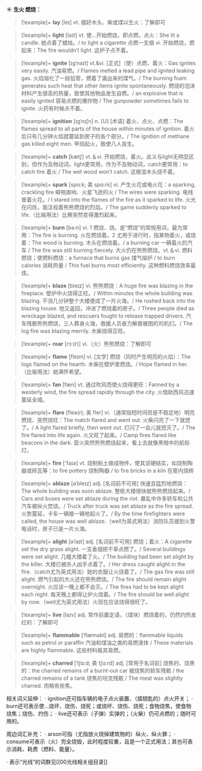☀ <span class="category">**生火 燃烧：**</span>
>[!example]+ <span class="vocabulary">**lay**</span> [leɪ] 
> <span class="definition">vt. 摆好木头、柴或煤以生火：</span>了解即可

>[!example]+ <span class="vocabulary">**light**</span> [laɪt] 
> <span class="definition">vt. 使…开始燃烧，即点燃，点火：</span>She lit a candle. 她点着了蜡烛。/ to light a cigarette 点燃一支烟 <span class="definition">vi. 开始燃烧，燃起来：</span>The fire wouldn’t light. 这炉子点不着。
           
>[!example]+ <span class="vocabulary">**ignite**</span> [ɪgˈnaɪt]
> <span class="definition">vt.&vi. [正式]（使）点燃、着火：</span>Gas ignites very easily. 汽油易燃。/ Flames melted a lead pipe and ignited leaking gas. 火焰熔化了一段铅管，燃着了漏出来的煤气。/ The burning foam generates such heat that other items ignite spontaneously. 燃烧的泡沫材料产生很高的热量，致使其他物品发生自燃。/ an explosive that is easily ignited 容易点燃的爆炸物 / The gunpowder sometimes fails to ignite. 火药有时候点不着。
           
>[!example]+ <span class="vocabulary">**ignition**</span> [ɪgˈnɪʃn]
> <span class="definition">n. [U] [术语] 着火、点火、点燃：</span>The flames spread to all parts of the house within minutes of ignition. 着火后只有几分钟火焰就蔓延到房子的各个部分。/ The ignition of methane gas killed eight men. 甲烷起火，致使八人丧生。
 
>[!example]+ <span class="vocabulary">**catch**</span> [kætʃ] 
> <span class="definition">vt.＆vi. 开始燃烧，着火。此义与light无明显区别，但作为及物动词，light更常用，作为不及物动词，catch更常用：</span>to catch fire 着火 / The wet wood won’t catch. 这根湿木头烧不着。
           
>[!example]+ <span class="vocabulary">**spark**</span> [spɑ:k; 美 spɑ:rk]
> <span class="definition">vi. 产生火花或电火花：</span>a sparking, crackling fire 噼啪直响、火星飞迸的火 / The wires were sparking. 电线冒着火花。/ I stared into the flames of the fire as it sparked to life. 火光在闪烁，我注视着熊熊燃烧的烈焰。/ The game suddenly sparked to life.（比喻用法）比赛突然变得激烈起来。

>[!example]+ <span class="vocabulary">**burn**</span> [bə:n] 
> <span class="definition">vi. 1 燃烧、烧。是“燃烧”的常规用词，最为常用：</span>The fire is burning. 火在燃烧着。<span class="definition">2 尤用于进行时，指某物着火，或烧着：</span>The wood is burning. 木头在燃烧着。/ a burning car 一辆着火的汽车 / The fire was still burning fiercely. 大火仍在熊熊燃烧。<span class="definition">vt.＆vi. 燃料燃烧；使燃料燃烧：</span>a furnace that burns gas 煤气熔炉 / to burn calories 消耗热量 / This fuel burns most efficiently. 这种燃料燃烧效率最佳。
                      
>[!example]+ <span class="vocabulary">**blaze**</span> [bleɪz]
> <span class="definition">vi. 熊熊燃烧：</span>A huge fire was blazing in the fireplace. 壁炉中火烧得正旺。/ Within minutes the whole building was blazing. 不消几分钟整个大楼便成了一片火海。/ He rushed back into the blazing house. 他又返回，冲进了燃烧着的房子。/ Three people died as wreckage blazed, and rescuers fought to release trapped drivers. 汽车残骸熊熊燃烧，三人葬身火海，救援人员奋力解救被困的司机们。/ The log fire was blazing merrily. 木柴烧得正旺。

>[!example]+ <span class="vocabulary">**roar**</span> [rɔ:(r)]
> <span class="definition">vi.（火）熊熊燃烧：</span>了解即可

>[!example]+ <span class="vocabulary">**flame**</span> [fleɪm] 
> <span class="definition">vi. [文学] 燃烧（同时产生明亮的火焰）：</span>The logs flamed on the hearth. 木柴在壁炉里燃烧。/ Hope flamed in her.（比喻用法）她满怀希望。

>[!example]+ <span class="vocabulary">**fan**</span> [fæn] 
> <span class="definition">vt. 通过吹风而使火烧得更旺：</span>Fanned by a westerly wind, the fire spread rapidly through the city. 火借助西风迅速蔓延全城。
           
>[!example]+ <span class="vocabulary">**flare**</span> [fleə(r); 美 fler]
> <span class="definition">vi.（通常指短时间但是不稳定地）明亮燃烧、突然烧旺：</span>The match flared and went out. 火柴闪亮了一下就熄了。/ A light flared briefly, then went out. 灯闪了一会儿就熄灭了。/ The fire flared into life again. 火又旺了起来。/ Camp fires flared like beacons in the dark. 营火突然熊熊燃烧起来，看上去就像黑暗中的航标灯。

>[!example]+ <span class="vocabulary">**fire**</span> ['faɪə] 
> <span class="definition">vt. 烧制粘土做成物件，使其坚硬结实，如烧制陶器或砖瓦等：</span>to fire pottery 烧制陶器 / to fire bricks in a kiln 在窑内烧砖
           
>[!example]+ <span class="vocabulary">**ablaze**</span> [əˈbleɪz]
> <span class="definition">adj. [名词前不可用] 快速且猛烈地燃烧：</span>The whole building was soon ablaze. 整栋大楼很快就熊熊燃烧起来。/ Cars and buses were set ablaze during the riot. 暴乱中许多轿车和公共汽车被纵火焚烧。/ Truck after truck was set ablaze as the fire spread. 火势蔓延，卡车一辆接一辆地起火了。/ By the time firefighters were called, the house was well ablaze.（well为英式用法）消防队员接到火警电话时，房子已是一片火海。
           
>[!example]+ <span class="vocabulary">**alight**</span> [əˈlaɪt]
> <span class="definition">adj. [名词前不可用] 燃烧；着火：</span>A cigarette set the dry grass alight. 一支香烟把干草点燃了。/ Several buildings were set alight. 几幢大楼着了火。/ The building had been set alight by the killer. 大楼已被杀人凶手点着了。/ Her dress caught alight in the fire.（catch尤为英式用法）她的衣服让火烧着了。/ The gas fire was still alight. 燃气引起的大火还在熊熊燃烧。/ The fire should remain alight overnight. 火应该一晚上都不会灭。/ The fires had to be kept alight each night. 每天晚上都得让炉火烧着。/ The fire should be well alight by now.（well尤为英式用法）火现在应该烧得很旺了。

>[!example]+ <span class="vocabulary">**live**</span> [laɪv] 
> <span class="definition">adj. 常作前置定语，（煤块）燃烧着的，仍然灼热发红的：</span>了解即可 
           
>[!example]+ <span class="vocabulary">**flammable**</span> [ˈflæməbl]
> <span class="definition">adj. 易燃的：</span>flammable liquids such as petrol or paraffin 汽油和煤油之类的易燃液体 / These materials are highly flammable. 这些材料极其易燃。
           
>[!example]+ <span class="vocabulary">**charred**</span> [ˈtʃɑ:d; 美 tʃɑ:rd]
> <span class="definition">adj. [常用于名词前] 烧焦的、烧黑的：</span>the charred remains of a burnt-out car 被烧焦的轿车残骸 / the charred remains of a tank 烧焦的坦克残骸 / The meat was slightly charred. 肉略有些焦。

相关词义延伸：
· ignition还可指车辆的电子点火装置、（插钥匙的）点火开关；
· burn还可表示使…烧坏、烧伤、烧死；或烧坏、烧伤、烧死；食物烧焦，使食物烧焦；烧伤、灼伤；
· live还可表示（子弹）实弹的；（火柴）仍可点燃的；随时可用的。

周边词汇补充：
· arson可指（尤指放火烧掉建筑物的）纵火、纵火罪；
· consume可表示（火）完全烧毁，此时程度较重，且是一个正式用法；其也可表示消耗、耗费（燃料、能量）。

· 表示“光线”的词群见[[00光线相关组目录]]
